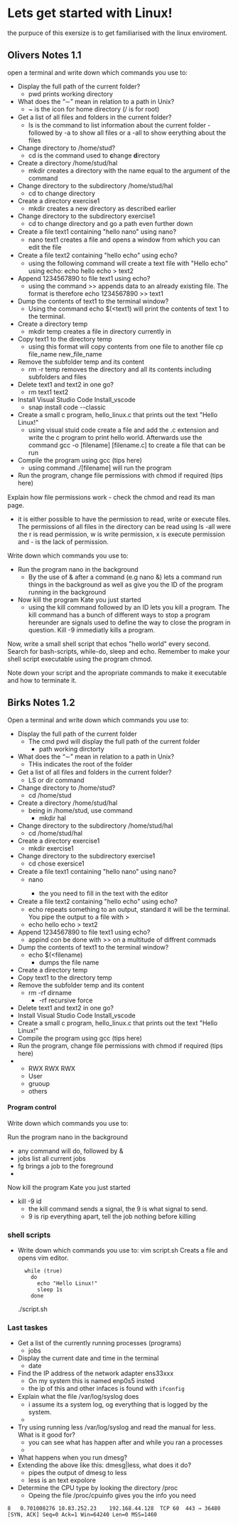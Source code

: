 # Lets get started with Linux!

the purpuce of this exersize is to get familiarised with the linux enviroment. 
## Olivers Notes 1.1
open a terminal and write down which commands you use to:

- Display the full path of the current folder?
  - pwd prints working directory
- What does the “∼” mean in relation to a path in Unix?
  - ~ is the icon for home directory (/ is for root)
- Get a list of all ﬁles and folders in the current folder?
  - ls is the command to list information about the current folder - followed by -a to show all files or a -all to show eerything about the files
- Change directory to /home/stud?
  - cd is the command used to **c**hange **d**irectory  
- Create a directory /home/stud/hal
  - mkdir creates a directory with the name equal to the argument of the command
- Change directory to the subdirectory /home/stud/hal
  - cd to change directory
- Create a directory exercise1
  - mkdir creates a new directory as described earlier
- Change directory to the subdirectory exercise1
  - cd to change directory and go a path even further down
- Create a ﬁle text1 containing "hello nano" using nano?
  - nano text1 creates a file and opens a window from which you can edit the file
- Create a ﬁle text2 containing "hello echo" using echo?
  - using the following command will create a text file with "Hello echo" using echo: echo hello echo > text2
- Append 1234567890 to file text1 using echo?
  - using the command >> appends data to an already existing file. The format is therefore echo 1234567890 >> text1
- Dump the contents of text1 to the terminal window?
  - Using the command echo $(\<text1) will print the contents of text 1 to the terminal.
- Create a directory temp
  - mkdir temp creates a file in directory currently in 
- Copy text1 to the directory temp
  - using this format will copy contents from one file to another file cp file_name new_file_name 
- Remove the subfolder temp and its content
  - rm -r temp removes the directory and all its contents including subfolders and files
- Delete text1 and text2 in one go?
  - rm text1 text2
- Install Visual Studio Code Install_vscode
  - snap install code --classic
- Create a small c program, hello_linux.c that prints out the text "Hello Linux!"
  - using visual stuid code create a file and add the .c extension and write the c program to print hello world. Afterwards use the command gcc -o [filename] [filename.c] to create a file that can be run
- Compile the program using gcc (tips here)
  - using command ./[filename] will run the program 
- Run the program, change file permissions with chmod if required (tips here)

Explain how ﬁle permissions work - check the chmod and read its man page.

- it is either possible to have the permission to read, write or execute files. The permissions of all files in the directory can be read using ls -all were the r is read permission, w is write permission, x is execute permission and - is the lack of permission.

Write down which commands you use to:

- Run the program nano in the background
  - By the use of & after a command (e.g nano &) lets a command run things in the background as well as give you the ID of the program running in the background 
- Now kill the program Kate you just started
  - using the kill command followed by an ID lets you kill a program. The kill command has a bunch of different ways to stop a program hereunder are signals used to define the way to close the program in question. Kill -9 immediatly kills a program. 

Now, write a small shell script that echos "hello world" every second. Search for bash-scripts, while-do, sleep and echo. Remember to make your shell script executable using the program chmod.

Note down your script and the apropriate commands to make it executable and how to terminate it.

## Birks Notes 1.2
Open a terminal and write down which commands you use to:
- Display the full path of the current folder
  - The cmd pwd will display the full path of the current folder
    - path working dirctorty 
- What does the “∼” mean in relation to a path in Unix?
  - THis indicates the root of the folder
- Get a list of all ﬁles and folders in the current folder?
  - LS or dir command 
- Change directory to /home/stud?
  - cd /home/stud
- Create a directory /home/stud/hal
  - being in /home/stud, use command
    - mkdir hal
- Change directory to the subdirectory /home/stud/hal
  - cd /home/stud/hal
- Create a directory exercise1
  - mkdir exercise1
- Change directory to the subdirectory exercise1
  - cd <tap> chose exersice1
- Create a ﬁle text1 containing "hello nano" using nano?
  - nano <filename>
    - the you need to fill in the text with the editor
- Create a ﬁle text2 containing "hello echo" using echo?
  - echo repeats something to an output, standard it will be the terminal. You pipe the output to a file with > 
  - echo hello echo > text2
- Append 1234567890 to file text1 using echo?
  - appind con be done with >> on a multitude of diffrent commads
- Dump the contents of text1 to the terminal window?
  - echo $(<filename)
    - dumps the file name 
- Create a directory temp
- Copy text1 to the directory temp
- Remove the subfolder temp and its content
  - rm -rf dirname 
    - -rf recursive force 
- Delete text1 and text2 in one go?
- Install Visual Studio Code Install_vscode
- Create a small c program, hello_linux.c that prints out the text "Hello Linux!"
- Compile the program using gcc (tips here)
- Run the program, change file permissions with chmod if required (tips here)
- - RWX RWX RWX 
  - User
  - gruoup 
  - others

#### Program control
Write down which commands you use to:

Run the program nano in the background
- any command will do, followed by & 
- jobs list all current jobs 
- fg brings a job to the foreground 
- 
Now kill the program Kate you just started
- kill -9 id 
  - the kill command sends a signal, the 9 is what signal to send. 
  - 9 is rip everything apart, tell the job nothing before killing

### shell scripts 
- Write down which commands you use to:
  vim script.sh
    Creats a file and opens vim editor.
  ``` shell
    while (true)
      do
        echo "Hello Linux!"
        sleep 1s
      done
  ```
  ./script.sh
### Last taskes 



- Get a list of the currently running processes (programs)
  - jobs 
- Display the current date and time in the terminal
  - date
- Find the IP address of the network adapter ens33xxx
  - On my system this is named enp0s5 insted 
  - the ip of this and other infaces is found with ```ifconfig```
- Explain what the ﬁle /var/log/syslog does
  - i assume its a system log, og everything that is logged by the system. 
  - 
- Try using running less /var/log/syslog and read the manual for less. What is it good for?
  - you can see what has happen after and while you ran a processes
  - 
- What happens when you run dmesg?
- Extending the above like this: dmesg|less, what does it do?
  - pipes the output of dmesg to less
  - less is an text expolore
- Determine the CPU type by looking the directory /proc
  - Opeing the file /proc/cpuinfo gives you the info you need
  


```
8	0.701008276	10.83.252.23	192.168.44.128	TCP	60	443 → 36480 [SYN, ACK] Seq=0 Ack=1 Win=64240 Len=0 MSS=1460
```
